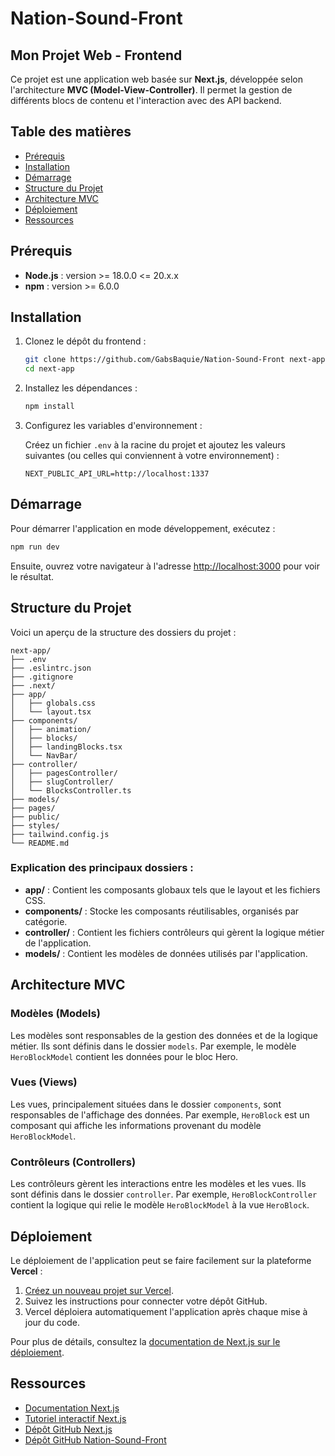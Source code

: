 # Nation-Sound-Front

## Mon Projet Web - Frontend

Ce projet est une application web basée sur **Next.js**, développée selon l'architecture **MVC (Model-View-Controller)**. Il permet la gestion de différents blocs de contenu et l'interaction avec des API backend.

## Table des matières

- [Prérequis](#prérequis)
- [Installation](#installation)
- [Démarrage](#démarrage)
- [Structure du Projet](#structure-du-projet)
- [Architecture MVC](#architecture-mvc)
- [Déploiement](#déploiement)
- [Ressources](#ressources)

## Prérequis

- **Node.js** : version >= 18.0.0 <= 20.x.x
- **npm** : version >= 6.0.0

## Installation

1. Clonez le dépôt du frontend :

   ```bash
   git clone https://github.com/GabsBaquie/Nation-Sound-Front next-app
   cd next-app
   ```

2. Installez les dépendances :

   ```bash
   npm install
   ```

3. Configurez les variables d'environnement :

   Créez un fichier `.env` à la racine du projet et ajoutez les valeurs suivantes (ou celles qui conviennent à votre environnement) :

   ```env
   NEXT_PUBLIC_API_URL=http://localhost:1337
   ```

## Démarrage

Pour démarrer l'application en mode développement, exécutez :

```bash
npm run dev
```

Ensuite, ouvrez votre navigateur à l'adresse [http://localhost:3000](http://localhost:3000) pour voir le résultat.

## Structure du Projet

Voici un aperçu de la structure des dossiers du projet :

```
next-app/
├── .env
├── .eslintrc.json
├── .gitignore
├── .next/
├── app/
│   ├── globals.css
│   └── layout.tsx
├── components/
│   ├── animation/
│   ├── blocks/
│   ├── landingBlocks.tsx
│   └── NavBar/
├── controller/
│   ├── pagesController/
│   ├── slugController/
│   └── BlocksController.ts
├── models/
├── pages/
├── public/
├── styles/
├── tailwind.config.js
└── README.md
```

### Explication des principaux dossiers :

- **app/** : Contient les composants globaux tels que le layout et les fichiers CSS.
- **components/** : Stocke les composants réutilisables, organisés par catégorie.
- **controller/** : Contient les fichiers contrôleurs qui gèrent la logique métier de l'application.
- **models/** : Contient les modèles de données utilisés par l'application.

## Architecture MVC

### Modèles (Models)

Les modèles sont responsables de la gestion des données et de la logique métier. Ils sont définis dans le dossier `models`. Par exemple, le modèle `HeroBlockModel` contient les données pour le bloc Hero.

### Vues (Views)

Les vues, principalement situées dans le dossier `components`, sont responsables de l'affichage des données. Par exemple, `HeroBlock` est un composant qui affiche les informations provenant du modèle `HeroBlockModel`.

### Contrôleurs (Controllers)

Les contrôleurs gèrent les interactions entre les modèles et les vues. Ils sont définis dans le dossier `controller`. Par exemple, `HeroBlockController` contient la logique qui relie le modèle `HeroBlockModel` à la vue `HeroBlock`.

## Déploiement

Le déploiement de l'application peut se faire facilement sur la plateforme **Vercel** :

1. [Créez un nouveau projet sur Vercel](https://vercel.com/new).
2. Suivez les instructions pour connecter votre dépôt GitHub.
3. Vercel déploiera automatiquement l'application après chaque mise à jour du code.

Pour plus de détails, consultez la [documentation de Next.js sur le déploiement](https://nextjs.org/docs/deployment).

## Ressources

- [Documentation Next.js](https://nextjs.org/docs)
- [Tutoriel interactif Next.js](https://nextjs.org/learn)
- [Dépôt GitHub Next.js](https://github.com/vercel/next.js)
- [Dépôt GitHub Nation-Sound-Front](https://github.com/GabsBaquie/Nation-Sound-Front)

